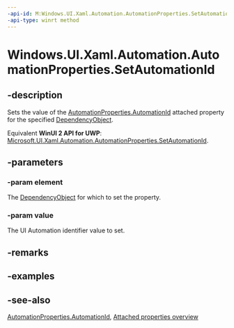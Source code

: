 ```yaml
---
-api-id: M:Windows.UI.Xaml.Automation.AutomationProperties.SetAutomationId(Windows.UI.Xaml.DependencyObject,System.String)
-api-type: winrt method
---
```


<!-- Method syntax
public void SetAutomationId(Windows.UI.Xaml.DependencyObject element, System.String value)
-->

# Windows.UI.Xaml.Automation.AutomationProperties.SetAutomationId

## -description
Sets the value of the [AutomationProperties.AutomationId](automationproperties_automationid.md) attached property for the specified [DependencyObject](../windows.ui.xaml/dependencyobject.md).

Equivalent **WinUI 2 API for UWP**: [Microsoft.UI.Xaml.Automation.AutomationProperties.SetAutomationId](/windows/winui/api/microsoft.ui.xaml.automation.automationproperties.setautomationid).

## -parameters
### -param element
The [DependencyObject](../windows.ui.xaml/dependencyobject.md) for which to set the property.

### -param value
The UI Automation identifier value to set.

## -remarks

## -examples

## -see-also

[AutomationProperties.AutomationId](automationproperties_automationid.md), [Attached properties overview](/windows/uwp/xaml-platform/attached-properties-overview)
